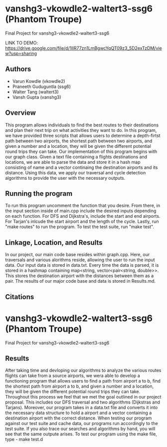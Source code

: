 # vanshg3-vkowdle2-waltert3-ssg6 (Phantom Troupe)
Final Project for vanshg3-vkowdle2-waltert3-ssg6

LINK TO DEMO: https://drive.google.com/file/d/1IIR77zn1LmBgwcYqQT09z3_5D2exTzDM/view?usp=sharing

## Authors
- Varun Kowdle (vkowdle2)
- Praneeth Guduguntla (ssg6)
- Walter Tang (waltert3)
- Vansh Gupta (vanshg3)

## Overview
This program allows individuals to find the best routes to their destinations and plan their next trip on what activities they want to do. In this program, we have provided three scripts that allows users to determine a depth-firtst path between two airports, the shortest path between two airports, and given a number and a location, they will be given the different potential round trips they can take. Our implementation of this program begins with our graph class. Given a text file containing a flights destinations and locations, we are able to parse the data and store it in a hash map consisting of name and a vector continaing the destination airports and its distance. Using this data, we apply our traversal and cycle detection algorithms to provide the user with the necessary outputs. 

## Running the program
To run this program uncomment the function that you desire. From there, in the input section inside of main.cpp include the desired inputs depending on each function. For DFS and Dijkstra's, include the start and end airports. For Tarjan's inlcude the start airport and the length of the cycle. Lastly, run "make routes" to run the program. To test the test suite, run "make test".



## Linkage, Location, and Results
In our project, our main code base resides within graph.cpp. Here, our traversals and various alorithms reside, allowing the user to run the input data. Our input data is stored in data.txt. Every time the data is parsed, it is stored in a hashmap containing map<string, vector<pair<string, double>>. This stores the destination airport with the distances between them as a pair. The results of our major code base and data is stored in Results.md. 

## Citations
# vanshg3-vkowdle2-waltert3-ssg6 (Phantom Troupe)
Final Project for vanshg3-vkowdle2-waltert3-ssg6


## Results
After taking time and devloping our algorithms to analyze the various routes flights can take from a source airports, we wera able to develop a functioning program that allows users to find a path from airport a to b, find the shortest path from airport a to b, and given a number and a location, they will be given the different potential round trips they can take. Throughout this process we feel that we met the goal outlined in our project proposal. This includes our DFS traversal and two algorithms (Dijkstras and Tarjans). Moreover, our program takes in a data.txt file and converts it into the necessary data structure to hold a airport and a vector containing a destination airport with the correct distance. When testing our program against our test suite and cache data, our programs run accordingly to the test suite. If you also trace our searches and algorithms by hand, you will see that the same outpute arises. To test our program using the make file, type - make test.d

